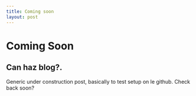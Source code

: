 ```yaml
---
title: Coming soon
layout: post
---
```

Coming Soon
=========================================
Can haz blog?.
-----------------------------------------

Generic under construction post, basically to test setup on le github.
Check back soon?
